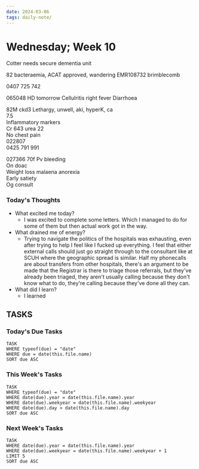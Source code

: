 ```yaml
---
date: 2024-03-06
tags: daily-note/
---
```


#  Wednesday; Week  10

Cotter needs secure dementia unit  

82 bacteraemia, ACAT approved, wandering
EMR108732  brimblecomb  

0407 725 742  

065048
HD tomorrow
Cellulritis right  fever 
Diarrhoea  

82M ckd3 
Lethargy, unwell, aki, hyperK, ca   
7.5  
Inflammatory markers  
Cr 643  urea 22  
No chest pain  
022807  
0425 791 991  

027366 
70f
Pv bleeding  
On doac  
Weight loss  malaena anorexia  
Early satiety  
Og consult  

### Today's Thoughts

- What excited me today?
	- I was excited to complete some letters. Which I managed to do for some of them but then actual work got in the way. 
- What drained me of energy?
	- Trying to navigate the politics of the hospitals was exhausting, even after trying to help I feel like I fucked up everything. I feel that either external calls should just go straight through to the consultant like at SCUH where the geographic spread is similar. Half my phonecalls are about transfers from other hospitals, there's an argument to be made that the Registrar is there to triage those referrals, but they've already been triaged, they aren't usually calling because they don't know what to do, they're calling because they've done all they can.
- What did I learn?
	- I learned 


## TASKS



### Today's Due Tasks
```dataview
TASK 
WHERE typeof(due) = "date"
WHERE due = date(this.file.name)
SORT due ASC
```

### This Week's Tasks
```dataview
TASK 
WHERE typeof(due) = "date"
WHERE date(due).year = date(this.file.name).year
WHERE date(due).weekyear = date(this.file.name).weekyear
WHERE date(due).day > date(this.file.name).day
SORT due ASC
```

### Next Week's Tasks
```dataview
TASK 
WHERE date(due).year = date(this.file.name).year
WHERE date(due).weekyear = date(this.file.name).weekyear + 1
LIMIT 5
SORT due ASC
```